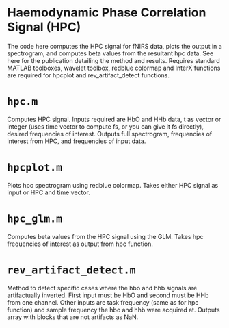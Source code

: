 # Haemodynamic Phase Correlation Signal (HPC)

The code here computes the HPC signal for fNIRS data, plots the output in a spectrogram, and computes beta values from the resultant hpc data. See here for the publication detailing the method and results. Requires standard MATLAB toolboxes, wavelet toolbox, redblue colormap and InterX functions are required for hpcplot and rev_artifact_detect functions. 

# `hpc.m`

Computes HPC signal. Inputs required are HbO and HHb data, t as vector or integer (uses time vector to compute fs, or you can give it fs directly), desired frequencies of interest. Outputs full spectrogram, frequencies of interest from HPC, and frequencies of input data. 

# `hpcplot.m`

Plots hpc spectrogram using redblue colormap. Takes either HPC signal as input or HPC and time vector. 

# `hpc_glm.m`

Computes beta values from the HPC signal using the GLM. Takes hpc frequencies of interest as output from hpc function.

# `rev_artifact_detect.m` 

Method to detect specific cases where the hbo and hhb signals are artifactually inverted. First input must be HbO and second must be HHb from one channel. Other inputs are task frequency (same as for hpc function) and sample frequency the hbo and hhb were acquired at. Outputs array with blocks that are not artifacts as NaN. 


